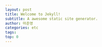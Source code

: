 ```yaml
---
layout: post
title: Welcome to Jekyll!
subtitle: A awesome static site generator.
author: 마준영
categories: etc
tags: 
top: 0
---
```

